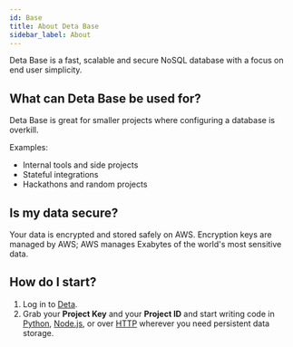 ```yaml
---
id: Base
title: About Deta Base
sidebar_label: About
---
```

Deta Base is a fast, scalable and secure NoSQL database with a focus on end user simplicity.


## What can Deta Base be used for?

Deta Base is great for smaller projects where configuring a database is overkill. 

Examples:
- Internal tools and side projects
- Stateful integrations 
- Hackathons and random projects


## Is my data secure?

Your data is encrypted and stored safely on AWS. Encryption keys are managed by AWS; AWS manages Exabytes of the world's most sensitive data.

## How do I start?

1. Log in to [Deta](https://web.deta.sh).
2. Grab your **Project Key** and your **Project ID** and start writing code in [Python](lib), [Node.js](lib), or over [HTTP](HTTP) wherever you need persistent data storage.


